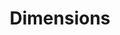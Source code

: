 ---
layout: default
bigquery: https://console.cloud.google.com/bigquery?p=covid-19-dimensions-ai&page=table&d=data&t=publications
contributors: Digital Science, https://www.digital-science.com/
cost: Free for personal, non-commercial use.
description: Dimensions contains more than 100 million publications, ranging from
  articles published in scholarly journals, books and book chapters, to preprints
  and conference proceedings. All publications are contextualized with linked data
  sets, funding, publications, patents, clinical trials, and policy documents. You
  can also view associated categories, funders, institutions, and researcher profiles.
documentation: https://docs.dimensions.ai/bigquery/index.html
last_edit: Mon, 04 Apr 2022 19:04:00 GMT
location: https://www.dimensions.ai/products/free/
maintained_by: Digital Science, https://www.digital-science.com/
schema_fields: '[''family_members_ids'', ''funder_org'', ''supporting_grant_ids'',
  ''filing_status'', ''filing_year'', ''research_org_countries'', ''phase'', ''linkout'',
  ''open_access_categories'', ''book_series_title'', ''original_assignee_countries'',
  ''publication_date'', ''external_ids'', ''issue'', ''priority_date'', ''date_normal'',
  ''repository_id'', ''reference_ids'', ''date_print'', ''funding_cny'', ''brief_title'',
  ''funding_usd'', ''funder_org_state_codes'', ''category_hra'', ''research_org_city_names'',
  ''conference'', ''researcher_ids'', ''date_online'', ''funding_currency'', ''research_org_state_names'',
  ''foa_number'', ''investigators'', ''altmetrics'', ''eisbn'', ''original_title'',
  ''expiration_year'', ''pmid'', ''funder_org_acronyms'', ''language'', ''funding_nzd'',
  ''publication_ids'', ''funding_chf'', ''assignee_orgs'', ''original_assignee_orgs'',
  ''open_access_categories_v2'', ''pmcid'', ''resulting_publication_doi'', ''conditions'',
  ''end_date'', ''jurisdiction'', ''priority_year'', ''repository_name'', ''funder_org_cities'',
  ''license'', ''category_sdg'', ''associated_publication_doi'', ''id'', ''publication_year'',
  ''source_id'', ''editors'', ''registry'', ''associated_publication_pmid'', ''current_assignee'',
  ''gender'', ''authors'', ''isbn'', ''research_org_country_names'', ''family_id'',
  ''associated_grant_ids'', ''category_uoa'', ''relationships'', ''cited_by_ids'',
  ''categories'', ''family_count'', ''name'', ''date_modified'', ''category_icrp_cso'',
  ''original_abstract'', ''category_for'', ''active_years'', ''proceedings_title'',
  ''acronyms'', ''associated_publication_arxiv_id'', ''established'', ''address'',
  ''funder_orgs'', ''acronym'', ''funding_gbp'', ''clinical_trial_ids'', ''citations'',
  ''citation_string'', ''citations_count'', ''category_rcdc'', ''grant_number'', ''date_inserted'',
  ''cpc'', ''funding_amount'', ''date'', ''filing_date'', ''arxiv_id'', ''journal_lists'',
  ''metrics'', ''start_date'', ''ipcr'', ''application_number'', ''current_assignee_countries'',
  ''labels'', ''category_bra'', ''legal_status'', ''start_year'', ''journal'', ''funder_countries'',
  ''type'', ''book_title'', ''year'', ''original_assignee'', ''end_year'', ''research_org_state_codes'',
  ''funder_org_countries'', ''status'', ''inventor_names'', ''granted_year'', ''patent_ids'',
  ''pages'', ''organisation_details'', ''links'', ''interventions'', ''volume'', ''research_orgs'',
  ''created_date'', ''subtitles'', ''expiration_date'', ''email_address'', ''embargo_date'',
  ''granted_date'', ''kind'', ''title'', ''funding_cad'', ''mesh_terms'', ''category_icrp_ct'',
  ''associated_publication_id'', ''description'', ''repository_url'', ''doi'', ''funding_eur'',
  ''assignee_countries'', ''publisher'', ''parent_id'', ''aliases'', ''legal_events'',
  ''wikipedia_url'', ''acknowledgements'', ''current_assignee_orgs'', ''types'', ''funding_aud'',
  ''abstract'', ''date_imported_gbq'', ''funding_details'', ''category_hrcs_hc'',
  ''concepts'', ''mesh_headings'', ''research_org_cities'', ''category_hrcs_rac'',
  ''resulting_publication_ids'', ''funding_jpy'']'
shortname: dimensions
tags:
- scholarly literature
- patents
- funding
- clinical trials
- academic profiles
terms_of_use: 'Use of both the Dimensions COVID-19 dataset and full Dimensions dataset
  are subject to the Dimensions Terms of use: https://www.dimensions.ai/policies-terms-legal '
title: Dimensions
uuid: dcff88bd-fe6b-4fdb-8159-809bf9d7bc1c
---